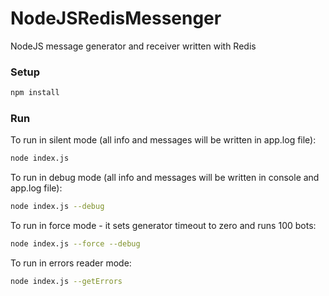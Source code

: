# NodeJSRedisMessenger
NodeJS message generator and receiver written with Redis

### Setup
```sh
npm install
```

### Run
To run in silent mode (all info and messages will be written in app.log file):
```sh
node index.js
```
To run in debug mode (all info and messages will be written in console and app.log file):
```sh
node index.js --debug
```
To run in force mode - it sets generator timeout to zero and runs 100 bots:
```sh
node index.js --force --debug 
```
To run in errors reader mode:
```sh
node index.js --getErrors
```